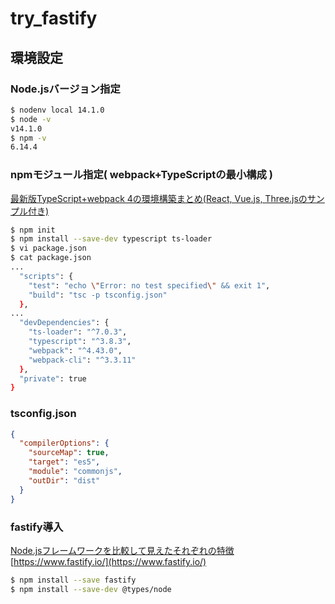 # try_fastify

## 環境設定

### Node.jsバージョン指定

```bash
$ nodenv local 14.1.0
$ node -v
v14.1.0
$ npm -v
6.14.4
```

### npmモジュール指定( webpack+TypeScriptの最小構成 )

[最新版TypeScript+webpack 4の環境構築まとめ(React, Vue.js, Three.jsのサンプル付き)](https://ics.media/entry/16329/)

```bash
$ npm init
$ npm install --save-dev typescript ts-loader
$ vi package.json
$ cat package.json
...
  "scripts": {
    "test": "echo \"Error: no test specified\" && exit 1",
    "build": "tsc -p tsconfig.json"
  },
...
  "devDependencies": {
    "ts-loader": "^7.0.3",
    "typescript": "^3.8.3",
    "webpack": "^4.43.0",
    "webpack-cli": "^3.3.11"
  },
  "private": true
}
```

### tsconfig.json

```json
{
  "compilerOptions": {
    "sourceMap": true,
    "target": "es5",
    "module": "commonjs",
    "outDir": "dist"
  }
}
```

### fastify導入

[Node.jsフレームワークを比較して見えたそれぞれの特徴](https://www.wantedly.com/companies/company_3239475/post_articles/179467)
[https://www.fastify.io/](https://www.fastify.io/)

```bash
$ npm install --save fastify
$ npm install --save-dev @types/node
```
